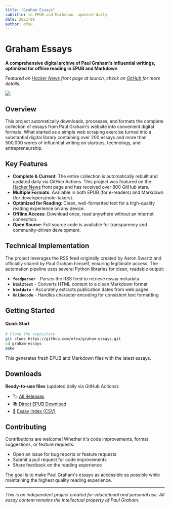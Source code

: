 ```yaml
---
title: "Graham Essays"
subtitle: in EPUB and Markdown, updated daily
date: 2022-09
author: ofou
---
```


# Graham Essays

**A comprehensive digital archive of Paul Graham's influential writings, optimized for offline reading in EPUB and Markdown**

_Featured on [Hacker News] front page at launch, check on [GitHub] for more details._

![](https://camo.githubusercontent.com/1236301ee0359b33ae094772ab6482124bd9678ff51e327aba275d0b1fd805a3/68747470733a2f2f36342e6d656469612e74756d626c722e636f6d2f74756d626c725f6c69347032326a45544231717a367071696f315f3530302e706e67)

[GitHub]: https://github.com/ofou/graham-essays

## Overview

This project automatically downloads, processes, and formats the complete collection of essays from Paul Graham's website into convenient digital formats. What started as a simple web scraping exercise turned into a substantial digital library containing over 200 essays and more than 500,000 words of influential writing on startups, technology, and entrepreneurship.

<!-- more -->

## Key Features

- **Complete & Current**: The entire collection is automatically rebuilt and updated daily via GitHub Actions. This project was featured on the [Hacker News] front page and has received over 800 GitHub stars.
- **Multiple Formats**: Available in both EPUB (for e-readers) and Markdown (for developers/note-takers).
- **Optimized for Reading**: Clean, well-formatted text for a high-quality reading experience on any device.
- **Offline Access**: Download once, read anywhere without an internet connection.
- **Open Source**: Full source code is available for transparency and community-driven development.

[Hacker News]: https://news.ycombinator.com/item?id=32465435

## Technical Implementation

The project leverages the RSS feed originally created by Aaron Swartz and officially shared by Paul Graham himself, ensuring legitimate access. The automation pipeline uses several Python libraries for clean, readable output:

- **`feedparser`** - Parses the RSS feed to retrieve essay metadata
- **`html2text`** - Converts HTML content to a clean Markdown format
- **`htmldate`** - Accurately extracts publication dates from web pages
- **`Unidecode`** - Handles character encoding for consistent text formatting

## Getting Started

#### Quick Start

```bash
# Clone the repository
git clone https://github.com/ofou/graham-essays.git
cd graham-essays
make
```

This generates fresh EPUB and Markdown files with the latest essays.

## Downloads

**Ready-to-use files** (updated daily via GitHub Actions):

- 🏷️ [All Releases](https://github.com/ofou/graham-essays/releases)
- 📚 [Direct EPUB Download](https://github.com/ofou/graham-essays/releases/download/latest/graham.epub)
- 📄 [Essay Index (CSV)](https://github.com/ofou/graham-essays/releases/download/latest/essays.csv)

## Contributing

Contributions are welcome! Whether it's code improvements, format suggestions, or feature requests:

- Open an issue for bug reports or feature requests
- Submit a pull request for code improvements
- Share feedback on the reading experience

The goal is to make Paul Graham's essays as accessible as possible while maintaining the highest quality reading experience.

---

_This is an independent project created for educational and personal use. All essay content remains the intellectual property of Paul Graham._
